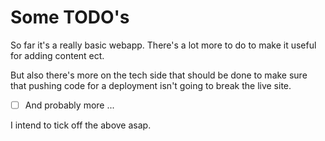 # Some TODO's

So far it's a really basic webapp. There's a lot more to do to make it useful for adding content ect.

But also there's more on the tech side that should be done to make sure that pushing code for a deployment isn't going to break the live site.

- [ ] And probably more ...

I intend to tick off the above asap.
